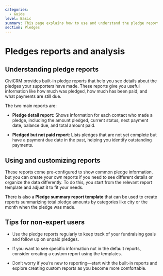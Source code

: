 ```yaml
---
categories:
  - Guide  
level: Basic  
summary: This page explains how to use and understand the pledge reports in CiviCRM to track and analyze pledge data for your non-profit organization.  
section: Pledges  
---
```


# Pledges reports and analysis

## Understanding pledge reports

CiviCRM provides built-in pledge reports that help you see details about the pledges your supporters have made. These reports give you useful information like how much was pledged, how much has been paid, and what payments are still due.

The two main reports are:

- **Pledge detail report**: Shows information for each contact who made a pledge, including the amount pledged, current status, next payment date, balance due, and total amount paid.

- **Pledged but not paid report**: Lists pledges that are not yet complete but have a payment due date in the past, helping you identify outstanding payments.

## Using and customizing reports

These reports come pre-configured to show common pledge information, but you can create your own reports if you need to see different details or organize the data differently. To do this, you start from the relevant report template and adjust it to fit your needs.

There is also a **Pledge summary report template** that can be used to create reports summarizing total pledge amounts by categories like city or the month when the pledge was made.

## Tips for non-expert users

- Use the pledge reports regularly to keep track of your fundraising goals and follow up on unpaid pledges.

- If you want to see specific information not in the default reports, consider creating a custom report using the templates.

- Don’t worry if you’re new to reporting—start with the built-in reports and explore creating custom reports as you become more comfortable.

